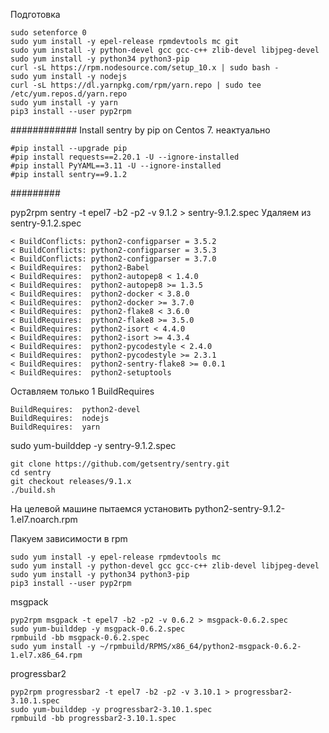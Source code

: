 Подготовка
```
sudo setenforce 0
sudo yum install -y epel-release rpmdevtools mc git
sudo yum install -y python-devel gcc gcc-c++ zlib-devel libjpeg-devel 
sudo yum install -y python34 python3-pip 
curl -sL https://rpm.nodesource.com/setup_10.x | sudo bash -
sudo yum install -y nodejs
curl -sL https://dl.yarnpkg.com/rpm/yarn.repo | sudo tee /etc/yum.repos.d/yarn.repo
sudo yum install -y yarn
pip3 install --user pyp2rpm
```

############ Install sentry by pip on Centos 7. неактуально
```
#pip install --upgrade pip
#pip install requests==2.20.1 -U --ignore-installed
#pip install PyYAML==3.11 -U --ignore-installed
#pip install sentry==9.1.2
```
######### 

pyp2rpm sentry -t epel7 -b2 -p2 -v 9.1.2 > sentry-9.1.2.spec
Удаляем из sentry-9.1.2.spec
```
< BuildConflicts: python2-configparser = 3.5.2
< BuildConflicts: python2-configparser = 3.5.3
< BuildConflicts: python2-configparser = 3.7.0
< BuildRequires:  python2-Babel
< BuildRequires:  python2-autopep8 < 1.4.0
< BuildRequires:  python2-autopep8 >= 1.3.5
< BuildRequires:  python2-docker < 3.8.0
< BuildRequires:  python2-docker >= 3.7.0
< BuildRequires:  python2-flake8 < 3.6.0
< BuildRequires:  python2-flake8 >= 3.5.0
< BuildRequires:  python2-isort < 4.4.0
< BuildRequires:  python2-isort >= 4.3.4
< BuildRequires:  python2-pycodestyle < 2.4.0
< BuildRequires:  python2-pycodestyle >= 2.3.1
< BuildRequires:  python2-sentry-flake8 >= 0.0.1
< BuildRequires:  python2-setuptools
```

Оставляем только 1 BuildRequires
```
BuildRequires:  python2-devel
BuildRequires:  nodejs
BuildRequires:  yarn
```

sudo yum-builddep -y sentry-9.1.2.spec


```
git clone https://github.com/getsentry/sentry.git
cd sentry
git checkout releases/9.1.x
./build.sh
```

На целевой машине пытаемся установить python2-sentry-9.1.2-1.el7.noarch.rpm

Пакуем зависимости в rpm
```
sudo yum install -y epel-release rpmdevtools mc
sudo yum install -y python-devel gcc gcc-c++ zlib-devel libjpeg-devel 
sudo yum install -y python34 python3-pip 
pip3 install --user pyp2rpm
```

msgpack
```
pyp2rpm msgpack -t epel7 -b2 -p2 -v 0.6.2 > msgpack-0.6.2.spec
sudo yum-builddep -y msgpack-0.6.2.spec 
rpmbuild -bb msgpack-0.6.2.spec 
sudo yum install -y ~/rpmbuild/RPMS/x86_64/python2-msgpack-0.6.2-1.el7.x86_64.rpm
```

progressbar2
```
pyp2rpm progressbar2 -t epel7 -b2 -p2 -v 3.10.1 > progressbar2-3.10.1.spec
sudo yum-builddep -y progressbar2-3.10.1.spec 
rpmbuild -bb progressbar2-3.10.1.spec 
```
